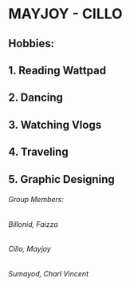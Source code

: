 # MAYJOY - CILLO

## Hobbies:
##              1. Reading Wattpad
##              2. Dancing
##              3. Watching Vlogs
##              4. Traveling
##              5. Graphic Designing


###### Group Members:
######                  Billonid, Faizza
######                  Cillo, Mayjoy
######                  Sumayod, Charl Vincent